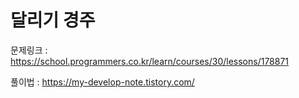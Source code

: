 # 달리기 경주

문제링크 : https://school.programmers.co.kr/learn/courses/30/lessons/178871

풀이법 : https://my-develop-note.tistory.com/

